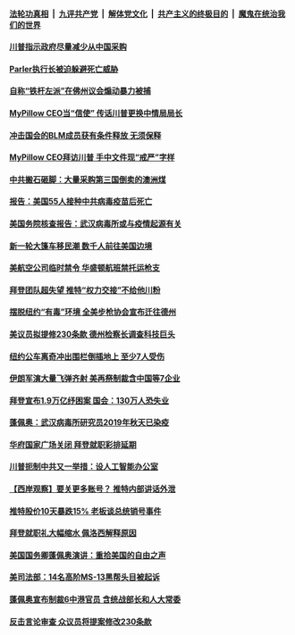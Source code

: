 

####  [法轮功真相](../../../../basic/blob/master/README.md?t=01171131) &nbsp;|&nbsp; [九评共产党](../../../../9ping.md/blob/master/README.md?t=01171131) &nbsp;|&nbsp; [解体党文化](../../../../jtdwh.md/blob/master/README.md?t=01171131)  &nbsp;|&nbsp; [共产主义的终极目的](../../../../gczydzjmd.md/blob/master/README.md?t=01171131) &nbsp;|&nbsp; [魔鬼在统治我们的世界](../../../../mgztzwmdsj.md/blob/master/README.md?t=01171131) 

#### [川普指示政府尽量减少从中国采购](../pages/prog203/a103033839.md?t=01171131) 

#### [Parler执行长被迫躲避死亡威胁](../pages/prog203/a103033802.md?t=01171131) 

#### [自称“铁杆左派”在佛州议会煽动暴力被捕](../pages/prog203/a103033824.md?t=01171131) 

#### [MyPillow CEO当“信使” 传话川普更换中情局局长](../pages/prog203/a103033818.md?t=01171131) 

#### [冲击国会的BLM成员获有条件释放 无须保释](../pages/prog203/a103033793.md?t=01171131) 

#### [MyPillow CEO拜访川普 手中文件现“戒严”字样](../pages/prog203/a103033767.md?t=01171131) 

#### [中共搬石砸脚：大量采购第三国倒卖的澳洲煤](../pages/prog203/a103033765.md?t=01171131) 

#### [报告：美国55人接种中共病毒疫苗后死亡](../pages/prog203/a103033747.md?t=01171131) 

#### [美国务院核查报告：武汉病毒所或与疫情起源有关](../pages/prog203/a103033708.md?t=01171131) 

#### [新一轮大篷车移民潮 数千人前往美国边境](../pages/prog203/a103033678.md?t=01171131) 

#### [美航空公司临时禁令 华盛顿航班禁托运枪支](../pages/prog203/a103033627.md?t=01171131) 

#### [拜登团队超失望 推特“权力交接”不给他川粉](../pages/prog203/a103033632.md?t=01171131) 

#### [摆脱纽约“有毒”环境 全美步枪协会宣布迁往德州](../pages/prog203/a103033639.md?t=01171131) 

#### [美议员拟提修230条款 德州检察长调查科技巨头](../pages/prog203/a103033646.md?t=01171131) 

#### [纽约公车离奇冲出围栏倒插地上 至少7人受伤](../pages/prog203/a103033502.md?t=01171131) 

#### [伊朗军演大量飞弹齐射 美再祭制裁含中国等7企业](../pages/prog203/a103033482.md?t=01171131) 


#### [拜登宣布1.9万亿纾困案 国会：130万人恐失业](../pages/prog203/a103033471.md?t=01171131) 

#### [蓬佩奥：武汉病毒所研究员2019年秋天已染疫](../pages/prog203/a103033420.md?t=01171131) 

#### [华府国家广场关闭 拜登就职彩排延期](../pages/prog203/a103033313.md?t=01171131) 

#### [川普扼制中共又一举措：设人工智能办公室](../pages/prog203/a103033316.md?t=01171131) 

#### [【西岸观察】要关更多账号？ 推特内部讲话外泄](../pages/prog203/a103033142.md?t=01171131) 

#### [推特股价10天暴跌15% 老板谈总统销号事件](../pages/prog203/a103033278.md?t=01171131) 

#### [拜登就职礼大幅缩水 佩洛西解释原因](../pages/prog203/a103033187.md?t=01171131) 


#### [美国国务卿蓬佩奥演讲：重拾美国的自由之声](../pages/prog203/a103033151.md?t=01171131) 

#### [美司法部：14名高阶MS-13黑帮头目被起诉](../pages/prog203/a103033130.md?t=01171131) 

#### [蓬佩奥宣布制裁6中港官员 含统战部长和人大常委](../pages/prog203/a103032987.md?t=01171131) 

#### [反击言论审查 众议员将提案修改230条款](../pages/prog203/a103033037.md?t=01171131) 


